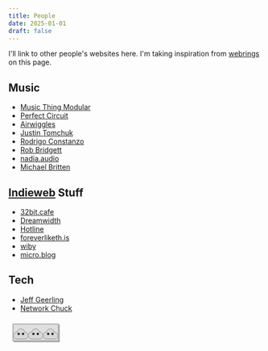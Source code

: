 ```yaml
---
title: People
date: 2025-01-01
draft: false
---
```


I'll link to other people's websites here. I'm taking inspiration from [webrings](https://indieweb.org/webring) on this page.

## Music
- [Music Thing Modular](https://www.musicthing.co.uk/)
- [Perfect Circuit](https://www.perfectcircuit.com/signal)
- [Airwiggles](https://www.airwiggles.com/)
- [Justin Tomchuk](https://justintomchuk.com/)
- [Rodrigo Constanzo](https://rodrigoconstanzo.com/)
- [Rob Bridgett](https://robbridgett.com/)
- [nadia.audio](https://nadia.audio/)
- [Michael Britten](https://michaelbritten.music/)

## [Indieweb](https://indieweb.org/) Stuff
- [32bit.cafe](https://32bit.cafe/)
- [Dreamwidth](https://www.dreamwidth.org/)
- [Hotline](https://hotlinewebring.club/)
- [foreverliketh.is](https://foreverliketh.is/)
- [wiby](https://wiby.org/)
- [micro.blog](https://micro.blog/)

## Tech

- [Jeff Geerling](https://www.youtube.com/@JeffGeerling)
- [Network Chuck](https://www.youtube.com/@NetworkChuck)

<html lang="en">
<head>
  <meta charset="UTF-8">
  <title>Daniel's button</title>
  <style>
    @keyframes pulseShadow {
      0%, 100% {
        box-shadow: 2px 2px 0 #b0b0b0;
      }
      50% {
        box-shadow: 4px 4px 0 #888;
      }
    }
    .webring-button {
      animation: pulseShadow 2s infinite;
      width: 88px;
      height: 31px;
      display: inline-block;
      overflow: hidden;
      cursor: pointer;
      text-decoration: none;
      background: #e0e0e0;
      border: 2px solid #b0b0b0;
      box-shadow:
        0 0 0 4px #f8f8f8,
        0 0 0 6px #888,
        2px 2px 0 0 #b0b0b0;
      margin: 8px;
      padding: 0;
      transition: background 0.1s;
      position: relative;
    }
    .webring-button:hover {
      animation-play-state: paused;
      box-shadow: none;
      background: #d0d0d0;
    }
    .webring-button svg {
      width: 88px;
      height: 31px;
      display: block;
      margin: 0 auto;
      background: #e0e0e0;
    }
  </style>
</head>
<body>
  <a href="https://lufs.audio" class="webring-button" title="lufs!">
    <svg width="88" height="31" viewBox="0 0 264 62" xmlns="http://www.w3.org/2000/svg">
      <rect width="264" height="62" fill="#e0e0e0"/>
      <!-- Cloud 1 -->
      <g>
        <path d="M44,10 C57,10 66,18 66,29 C79,29 88,37 88,50 C88,62 79,70 66,70 L22,70 C9,70 0,62 0,50 C0,37 9,29 22,29 C22,18 31,10 44,10 Z"
              fill="#d8d8d8" stroke="#888" stroke-width="3"/>
        <circle cx="31" cy="40" r="7" fill="#222" />
        <circle cx="57" cy="40" r="7" fill="#222" />
      </g>
      <!-- Cloud 2 -->
      <g transform="translate(88,0)">
        <path d="M44,10 C57,10 66,18 66,29 C79,29 88,37 88,50 C88,62 79,70 66,70 L22,70 C9,70 0,62 0,50 C0,37 9,29 22,29 C22,18 31,10 44,10 Z"
              fill="#d8d8d8" stroke="#888" stroke-width="3"/>
        <circle cx="31" cy="40" r="7" fill="#222" />
        <circle cx="57" cy="40" r="7" fill="#222" />
      </g>
      <!-- Cloud 3 -->
      <g transform="translate(176,0)">
        <path d="M44,10 C57,10 66,18 66,29 C79,29 88,37 88,50 C88,62 79,70 66,70 L22,70 C9,70 0,62 0,50 C0,37 9,29 22,29 C22,18 31,10 44,10 Z"
              fill="#d8d8d8" stroke="#888" stroke-width="3"/>
        <circle cx="31" cy="40" r="7" fill="#222" />
        <circle cx="57" cy="40" r="7" fill="#222" />
      </g>
    </svg>
  </a>
</body>
</html>
